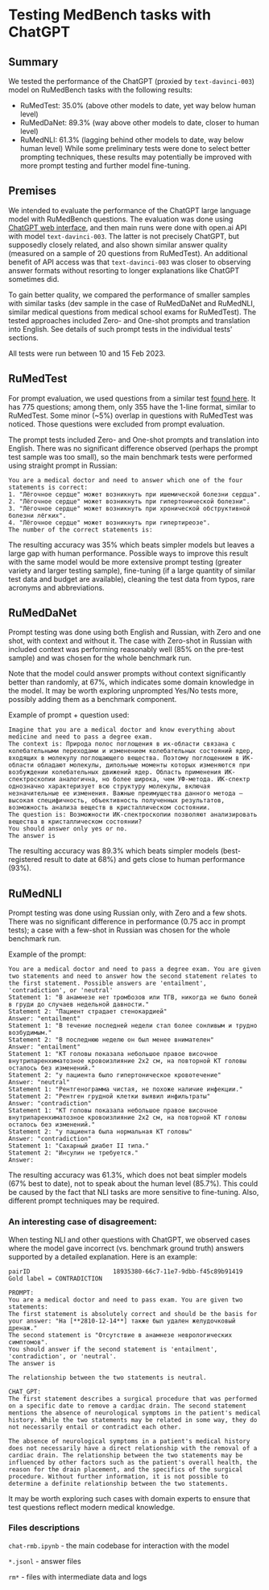 # Testing MedBench tasks with ChatGPT

## Summary
We tested the performance of the ChatGPT (proxied by `text-davinci-003`) model on RuMedBench tasks with the following results:
- RuMedTest: 35.0%  (above other models to date, yet way below human level)
- RuMedDaNet: 89.3%  (way above other models to date, closer to human level)
- RuMedNLI: 61.3%  (lagging behind other models to date, way below human level)
While some preliminary tests were done to select better prompting techniques, these results may potentially be improved with more prompt testing and further model fine-tuning.

## Premises
We intended to evaluate the performance of the ChatGPT large language model with RuMedBench questions. The evaluation was done using [ChatGPT web interface](https://chat.openai.com/chat), and then main runs were done with open.ai API with model `text-davinci-003`. The latter is not precisely ChatGPT, but supposedly closely related, and also shown similar answer quality (measured on a sample of 20 questions from RuMedTest). An additional benefit of API access was that `text-davinci-003` was closer to observing answer formats without resorting to longer explanations like ChatGPT sometimes did.

To gain better quality, we compared the performance of smaller samples with similar tasks (dev sample in the case of RuMedDaNet and RuMedNLI, similar medical questions from medical school exams for RuMedTest). The tested approaches included Zero- and One-shot prompts and translation into English. See details of such prompt tests in the individual tests' sections.

All tests were run between 10 and 15 Feb 2023.

## RuMedTest
For prompt evaluation, we used questions from a similar test [found here](https://geetest.ru/tests/terapiya_(dlya_internov)_sogma_). It has 775 questions; among them, only 355 have the 1-line format, similar to RuMedTest. Some minor (~5%) overlap in questions with RuMedTest was noticed. Those questions were excluded from prompt evaluation.

The prompt tests included Zero- and One-shot prompts and translation into English. There was no significant difference observed (perhaps the prompt test sample was too small), so the main benchmark tests were performed using straight prompt in Russian:
```
You are a medical doctor and need to answer which one of the four statements is correct:
1. "Лёгочное сердце" может возникнуть при ишемической болезни сердца".
2. "Лёгочное сердце" может возникнуть при гипертонической болезни".
3. "Лёгочное сердце" может возникнуть при хронической обструктивной болезни лёгких".
4. "Лёгочное сердце" может возникнуть при гипертиреозе".
The number of the correct statements is:
```
The resulting accuracy was 35% which beats simpler models but leaves a large gap with human performance. Possible ways to improve this result with the same model would be more extensive prompt testing (greater variety and larger testing sample), fine-tuning (if a large quantity of similar test data and budget are available), cleaning the test data from typos, rare acronyms and abbreviations.

## RuMedDaNet
Prompt testing was done using both English and Russian, with Zero and one shot, with context and without it. The case with Zero-shot in Russian with included context was performing reasonably well (85% on the pre-test sample) and was chosen for the whole benchmark run.

Note that the model could answer prompts without context significantly better than randomly, at 67%, which indicates some domain knowledge in the model. It may be worth exploring unprompted Yes/No tests more, possibly adding them as a benchmark component.

Example of prompt + question used:
```
Imagine that you are a medical doctor and know everything about medicine and need to pass a degree exam. 
The context is: Природа полос поглощения в ик-области связана с колебательными переходами и изменением колебательных состояний ядер, входящих в молекулу поглощающего вещества. Поэтому поглощением в ИК-области обладают молекулы, дипольные моменты которых изменяются при возбуждении колебательных движений ядер. Область применения ИК-спектроскопии аналогична, но более широка, чем УФ-метода. ИК-спектр однозначно характеризует всю структуру молекулы, включая незначительные ее изменения. Важные преимущества данного метода — высокая специфичность, объективность полученных результатов, возможность анализа веществ в кристаллическом состоянии.
The question is: Возможности ИК-спектроскопии позволяют анализировать вещества в кристаллическом состоянии?
You should answer only yes or no.
The answer is 
```
The resulting accuracy was 89.3% which beats simpler models (best-registered result to date at 68%) and gets close to human performance (93%).

## RuMedNLI
Prompt testing was done using Russian only, with Zero and a few shots. There was no significant difference in performance (0.75 acc in prompt tests); a case with a few-shot in Russian was chosen for the whole benchmark run.

Example of the prompt:
```
You are a medical doctor and need to pass a degree exam. You are given two statements and need to answer how the second statement relates to the first statement. Possible answers are 'entailment', 'contradiction', or 'neutral'
Statement 1: "В анамнезе нет тромбозов или ТГВ, никогда не было болей в груди до случаев недельной давности."
Statement 2: "Пациент страдает стенокардией"
Answer: "entailment"
Statement 1: "В течение последней недели стал более сонливым и трудно возбудимым."
Statement 2: "В последнюю неделю он был менее внимателен"
Answer: "entailment"
Statement 1: "КТ головы показала небольшое правое височное внутрипаренхиматозное кровоизлияние 2х2 см, на повторной КТ головы осталось без изменений."
Statement 2: "у пациента было гипертоническое кровотечение"
Answer: "neutral"
Statement 1: "Рентгенограмма чистая, не похоже наличие инфекции."
Statement 2: "Рентген грудной клетки выявил инфильтраты"
Answer: "contradiction"
Statement 1: "КТ головы показала небольшое правое височное внутрипаренхиматозное кровоизлияние 2х2 см, на повторной КТ головы осталось без изменений."
Statement 2: "у пациента была нормальная КТ головы"
Answer: "contradiction"
Statement 1: "Сахарный диабет II типа."
Statement 2: "Инсулин не требуется."
Answer:
```
The resulting accuracy was 61.3%, which does not beat simpler models (67% best to date), not to speak about the human level (85.7%). This could be caused by the fact that NLI tasks are more sensitive to fine-tuning. Also, different prompt techniques may be required.

### An interesting case of disagreement:
When testing NLI and other questions with ChatGPT, we observed cases where the model gave incorrect (vs. benchmark ground truth) answers supported by a detailed explanation. Here is an example:
```
pairID                       18935380-66c7-11e7-9dbb-f45c89b91419
Gold label = CONTRADICTION

PROMPT:
You are a medical doctor and need to pass exam. You are given two statements:
The first statement is absolutely correct and should be the basis for your answer: "На [**2810-12-14**] также был удален желудочковый дренаж."
The second statement is "Отсутствие в анамнезе неврологических симптомов". 
You should answer if the second statement is 'entailment', 'contradiction', or 'neutral'.
The answer is 

The relationship between the two statements is neutral.

CHAT_GPT:
The first statement describes a surgical procedure that was performed on a specific date to remove a cardiac drain. The second statement mentions the absence of neurological symptoms in the patient's medical history. While the two statements may be related in some way, they do not necessarily entail or contradict each other.

The absence of neurological symptoms in a patient's medical history does not necessarily have a direct relationship with the removal of a cardiac drain. The relationship between the two statements may be influenced by other factors such as the patient's overall health, the reason for the drain placement, and the specifics of the surgical procedure. Without further information, it is not possible to determine a definite relationship between the two statements.
```
It may be worth exploring such cases with domain experts to ensure that test questions reflect modern medical knowledge.

### Files descriptions
`chat-rmb.ipynb` - the main codebase for interaction with the model

`*.jsonl` - answer files

`rm*` - files with intermediate data and logs
